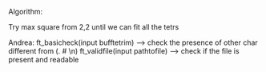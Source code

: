 Algorithm:

Try max square from 2,2
until we can fit all the tetrs



Andrea:
ft_basicheck(input bufftetrim) --> check the presence of other char different from (.  #  \n)
ft_validfile(input pathtofile) --> check if the file is present and readable